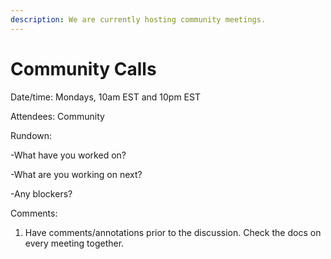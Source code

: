 ```yaml
---
description: We are currently hosting community meetings.
---
```


# Community Calls

Date/time: Mondays, 10am EST and 10pm EST

Attendees: Community

Rundown:

-What have you worked on?

-What are you working on next?

-Any blockers?

  
Comments:

1. Have comments/annotations prior to the discussion. Check the docs on every meeting together.

